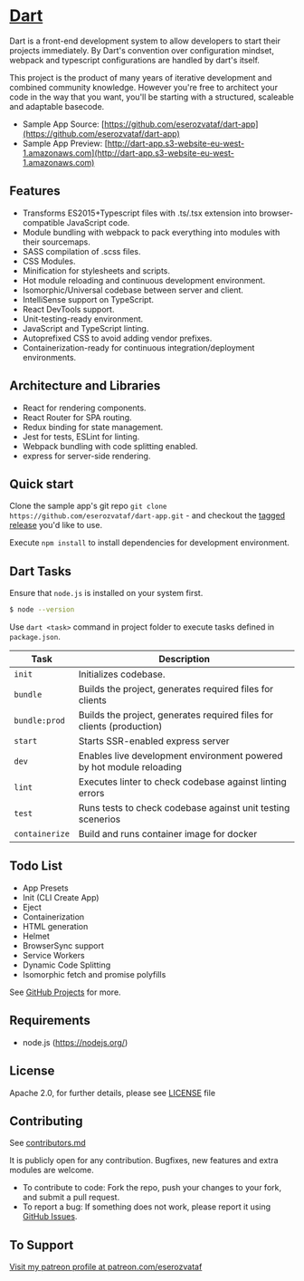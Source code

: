 # [Dart](https://github.com/eserozvataf/dart)

Dart is a front-end development system to allow developers to start their projects
immediately. By Dart's convention over configuration mindset, webpack and typescript
configurations are handled by dart's itself.

This project is the product of many years of iterative development and combined
community knowledge. However you're free to architect your code in the way that
you want, you'll be starting with a structured, scaleable and adaptable basecode.

* Sample App Source: [https://github.com/eserozvataf/dart-app](https://github.com/eserozvataf/dart-app)
* Sample App Preview: [http://dart-app.s3-website-eu-west-1.amazonaws.com](http://dart-app.s3-website-eu-west-1.amazonaws.com)


## Features

* Transforms ES2015+Typescript files with .ts/.tsx extension into browser-compatible JavaScript code.
* Module bundling with webpack to pack everything into modules with their sourcemaps.
* SASS compilation of .scss files.
* CSS Modules.
* Minification for stylesheets and scripts.
* Hot module reloading and continuous development environment.
* Isomorphic/Universal codebase between server and client.
* IntelliSense support on TypeScript.
* React DevTools support.
* Unit-testing-ready environment.
* JavaScript and TypeScript linting.
* Autoprefixed CSS to avoid adding vendor prefixes.
* Containerization-ready for continuous integration/deployment environments.


## Architecture and Libraries

* React for rendering components.
* React Router for SPA routing.
* Redux binding for state management.
* Jest for tests, ESLint for linting.
* Webpack bundling with code splitting enabled.
* express for server-side rendering.


## Quick start

Clone the sample app's git repo `git clone
   https://github.com/eserozvataf/dart-app.git` - and checkout the [tagged
   release](https://github.com/eserozvataf/dart-app/releases) you'd like to
   use.

Execute `npm install` to install dependencies for development environment.


## Dart Tasks

Ensure that `node.js` is installed on your system first.
```bash
$ node --version
```

Use `dart <task>` command in project folder to execute tasks defined in `package.json`.

| Task                     | Description                                                                            |
|--------------------------|----------------------------------------------------------------------------------------|
| `init`                   | Initializes codebase.                                                                  |
| `bundle`                 | Builds the project, generates required files for clients                               |
| `bundle:prod`            | Builds the project, generates required files for clients (production)                  |
| `start`                  | Starts SSR-enabled express server                                                      |
| `dev`                    | Enables live development environment powered by hot module reloading                   |
| `lint`                   | Executes linter to check codebase against linting errors                               |
| `test`                   | Runs tests to check codebase against unit testing scenerios                            |
| `containerize`           | Build and runs container image for docker                                              |


## Todo List

- App Presets
- Init (CLI Create App)
- Eject
- Containerization
- HTML generation
- Helmet
- BrowserSync support
- Service Workers
- Dynamic Code Splitting
- Isomorphic fetch and promise polyfills

See [GitHub Projects](https://github.com/eserozvataf/dart/projects) for more.


## Requirements

* node.js (https://nodejs.org/)



## License

Apache 2.0, for further details, please see [LICENSE](LICENSE) file


## Contributing

See [contributors.md](contributors.md)

It is publicly open for any contribution. Bugfixes, new features and extra modules are welcome.

* To contribute to code: Fork the repo, push your changes to your fork, and submit a pull request.
* To report a bug: If something does not work, please report it using [GitHub Issues](https://github.com/eserozvataf/dart/issues).


## To Support

[Visit my patreon profile at patreon.com/eserozvataf](https://www.patreon.com/eserozvataf)
